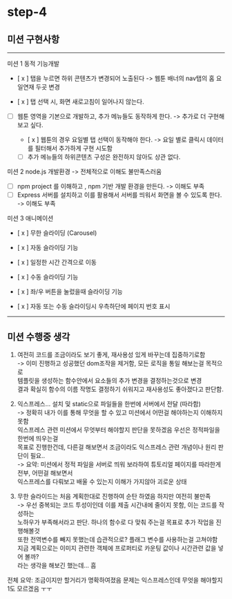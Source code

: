 # step-4

## 미션 구현사항

---

미션 1 동적 기능개발

- [ x ] 탭을 누르면 하위 콘텐츠가 변경되어 노출된다 -> 웹툰 배너의 nav탭의 홈 요일연재 두곳 변경

- [ x ] 탭 선택 시, 화면 새로고침이 일어나지 않는다.

- [ ] 웹툰 영역을 기본으로 개발하고, 추가 메뉴들도 동작하게 한다. -> 추가로 더 구현해보고 싶다.

  - [ x ] 웹툰의 경우 요일별 탭 선택이 동작해야 한다. -> 요일 별로 클릭시 데이터를 필터해서 추가하게 구현 시도함

  - [ ] 추가 메뉴들의 하위콘텐츠 구성은 완전하지 않아도 상관 없다.

미션 2 node.js 개발환경
-> 전체적으로 이해도 불만족스러움

- [ ] npm project 를 이해하고 , npm 기반 개발 환경을 만든다.
      -> 이해도 부족
- [ ] Express 서버를 설치하고 이를 활용해서 서버를 띄워서 화면을 볼 수 있도록 한다.
      -> 이해도 부족

미션 3 애니메이션

- [ x ] 무한 슬라이딩 (Carousel)

- [ x ] 자동 슬라이딩 기능

- [ x ] 일정한 시간 간격으로 이동

- [ x ] 수동 슬라이딩 기능

- [ x ] 좌/우 버튼을 눌렀을때 슬라이딩 기능

- [ x ] 자동 또는 수동 슬라이딩시 우측하단에 페이지 번호 표시

---

## 미션 수행중 생각

1. 여전히 코드를 조금이라도 보기 좋게, 재사용성 있게 바꾸는데 집중하기로함  
   -> 이미 진행하고 성공했던 dom조작을 제거함, 모든 로직을 통일 해보는걸 목적으로  
   템플릿을 생성하는 함수안에서 요소들의 추가 변경을 결정하는것으로 변경  
   결과 확실히 함수의 이름 작명도 결정하기 쉬워지고 재사용성도 좋아졌다고 판단함.

2. 익스프레스... 설치 및 static으로 파일들을 한번에 서버에서 전달 (따라함)  
   -> 정확히 내가 이를 통해 무엇을 할 수 있고 미션에서 어떤걸 해야하는지 이해하지 못함  
   익스프레스 관련 미션에서 무엇부터 해야할지 판단을 못하겠음 우선은 정적파일을 한번에 띄우는걸  
   목표로 진행한건데, 다른걸 해보면서 조금이라도 익스프레스 관련 개념이나 원리 판단이 필요..  
   -> 요약: 미션에서 정적 파일을 서버로 띄워 보라하여 튜토리얼 페이지를 따라한게 전부, 어떤걸 해보면서  
   익스프레스를 다뤄보고 배울 수 있는지 이해가 가지않아 괴로운 상태

3. 무한 슬라이드는 처음 계획한대로 진행하여 순탄 하였음 하지만 여전히 불만족  
   -> 우선 중복되는 코드 투성이인데 이를 제출 시간내에 줄이지 못함, 이는 코드를 작성하는  
   노하우가 부족해서라고 판단. 하나의 함수로 다 맞춰 주는걸 목표로 추가 작업을 진행해볼것  
   또한 전역변수를 빼지 못했는데 습관적으로? 플래그 변수를 사용하는걸 고쳐야함  
   지금 계획으로는 이미지 관련한 객체에 프로퍼티로 카운팅 값이나 시간관련 값을 넣어 볼까?  
   라는 생각을 해보긴 했는데... 흠

전체 요약: 조금이지만 할거리가 명확하여졌음 문제는 익스프레스인데 무엇을 해야할지 1도 모르겠음 ㅜㅜ

